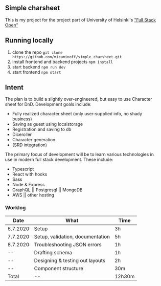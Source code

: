 ## Simple charsheet
This is my project for the project part of University of Helsinki's ["Full Stack Open"](https://fullstackopen.com/en)

## Running locally
1. clone the repo `git clone https://github.com/micaminoff/simple_charsheet.git`
2. install frontend and backend projects `npm install`
3. start backend `npm run dev`
4. start frontend `npm start`

## Intent
The plan is to build a slightly over-engineered, but easy to use Character sheet for DnD. Development goals include:
* Fully realized character sheet (only user-supplied info, no shady business)
* Saving as guest using localstorage
* Registration and saving to db
* Diceroller
* Character generation
* (SRD integration)

The primary focus of development will be to learn various technologies in use in modern full stack development. These include:
* Typescript
* React with hooks
* Sass
* Node & Express
* GraphQL || Postgresql || MongoDB
* AWS || other hosting

### Worklog
|Date|What|Time|
|---|---|---|
|6.7.2020|Setup|3h|
|7.7.2020|Setup, validation, documentation|5h|
|8.7.2020|Troubleshooting JSON errors|1h|
|--|Drafting schema|1h|
|--|Designing & testing out layouts|2h|
|--|Component structure|30m|
|Total|--|12h30m|